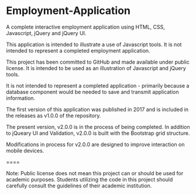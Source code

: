 # Employment-Application

A complete interactive employment application using HTML, CSS, Javascript, jQuery and jQuery UI.

This application is intended to illustrate a use of Javascript tools. It is not intended to
represent a completed employment application.

This project has been committed to GitHub and made available under public license.
It is intended to be used as an illustration of Javascript and jQuery tools.

It is not intended to represent a completed application - primarily because a database component
would be needed to save and transmit application information.

The first version of this application was published in 2017 and is included in the releases as v1.0.0 of the repository.

The present version, v2.0.0 is in the process of being completed. In addition to jQueary UI and Validation, v2.0.0 is built with the Bootstrap grid structure.

Modifications in process for v2.0.0 are designed to improve interaction on mobile devices.

====

Note: Public license does not mean this project can or should be used for academic purposes.
Students utilizing the code in this project should carefully consult the guidelines of their
academic institution.
